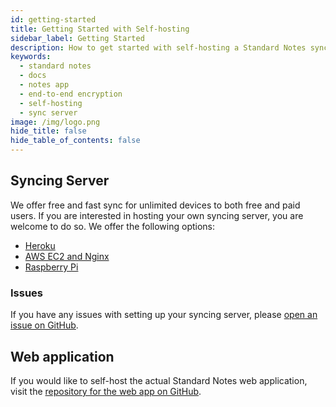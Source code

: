 ```yaml
---
id: getting-started
title: Getting Started with Self-hosting
sidebar_label: Getting Started
description: How to get started with self-hosting a Standard Notes syncing server.
keywords:
  - standard notes
  - docs
  - notes app
  - end-to-end encryption
  - self-hosting
  - sync server
image: /img/logo.png
hide_title: false
hide_table_of_contents: false
---
```


## Syncing Server

We offer free and fast sync for unlimited devices to both free and paid users. If you are interested in hosting your own syncing server, you are welcome to do so. We offer the following options:

<!-- - [Docker](./docker.md)-->

- [Heroku](./heroku.md)
- [AWS EC2 and Nginx](./ec2-nginx.md)
- [Raspberry Pi](./raspberry-pi.md)

<!--

### Recommendations

We highly recommend that you use our [official Docker image](https://hub.docker.com/repository/docker/standardnotes/syncing-server) to host your syncing server. Docker containers are isolated software environments that you can control and manage. Our official Docker image is a quick and easy way to get started because all the requirements are prepared and packaged inside the image.

If you are new to Docker, please see the [official Docker documentation](https://docs.docker.com/get-started/) on how to get started.

We recommend that you avoid setting up the syncing server from scratch with Nginx unless you are proficient with Nginx. Setting up the full architecture can be challenging without full knowledge of how the syncing server works.
-->

### Issues

If you have any issues with setting up your syncing server, please [open an issue on GitHub](https://github.com/standardnotes/syncing-server/issues).

## Web application

If you would like to self-host the actual Standard Notes web application, visit the [repository for the web app on GitHub](https://github.com/standardnotes/web).
